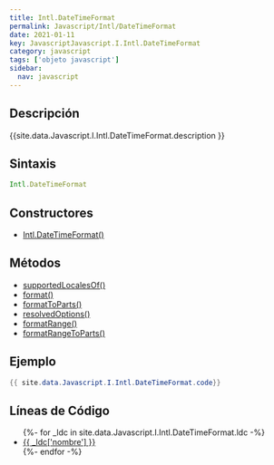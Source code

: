 ```yaml
---
title: Intl.DateTimeFormat
permalink: Javascript/Intl/DateTimeFormat
date: 2021-01-11
key: JavascriptJavascript.I.Intl.DateTimeFormat
category: javascript
tags: ['objeto javascript']
sidebar: 
  nav: javascript
---
```


## Descripción
{{site.data.Javascript.I.Intl.DateTimeFormat.description }}

## Sintaxis
~~~javascript
Intl.DateTimeFormat
~~~

## Constructores
* [Intl.DateTimeFormat()](/javascript/Intl/DateTimeFormat/Intl/DateTimeFormat/)

## Métodos
* [supportedLocalesOf()](/javascript/Intl/DateTimeFormat/supportedLocalesOf)
* [format()](/javascript/Intl/DateTimeFormat/format)
* [formatToParts()](/javascript/Intl/DateTimeFormat/formatToParts)
* [resolvedOptions()](/javascript/Intl/DateTimeFormat/resolvedOptions)
* [formatRange()](/javascript/Intl/DateTimeFormat/formatRange)
* [formatRangeToParts()](/javascript/Intl/DateTimeFormat/formatRangeToParts)

## Ejemplo
~~~java
{{ site.data.Javascript.I.Intl.DateTimeFormat.code}}
~~~

## Líneas de Código
<ul>
{%- for _ldc in site.data.Javascript.I.Intl.DateTimeFormat.ldc -%}
   <li>
       <a href="{{_ldc['url'] }}">{{ _ldc['nombre'] }}</a>
   </li>
{%- endfor -%}
</ul>
